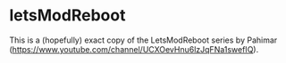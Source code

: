 letsModReboot
=============
This is a (hopefully) exact copy of the LetsModReboot series by Pahimar (https://www.youtube.com/channel/UCXOevHnu6lzJqFNa1swefIQ).
